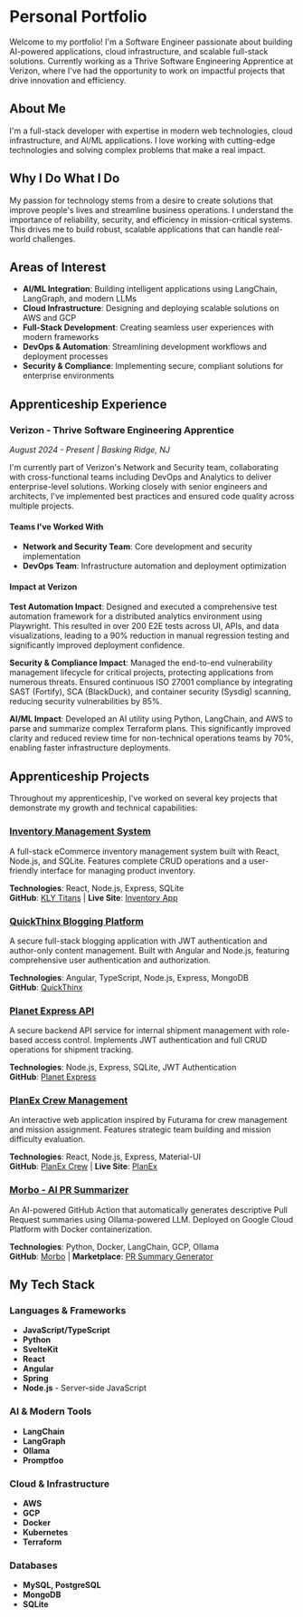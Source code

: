 # Personal Portfolio

Welcome to my portfolio! I'm a Software Engineer passionate about building AI-powered applications, cloud infrastructure, and scalable full-stack solutions. Currently working as a Thrive Software Engineering Apprentice at Verizon, where I've had the opportunity to work on impactful projects that drive innovation and efficiency.

## About Me

I'm a full-stack developer with expertise in modern web technologies, cloud infrastructure, and AI/ML applications. I love working with cutting-edge technologies and solving complex problems that make a real impact.

## Why I Do What I Do

My passion for technology stems from a desire to create solutions that improve people's lives and streamline business operations. I understand the importance of reliability, security, and efficiency in mission-critical systems. This drives me to build robust, scalable applications that can handle real-world challenges.

## Areas of Interest

- **AI/ML Integration**: Building intelligent applications using LangChain, LangGraph, and modern LLMs
- **Cloud Infrastructure**: Designing and deploying scalable solutions on AWS and GCP
- **Full-Stack Development**: Creating seamless user experiences with modern frameworks
- **DevOps & Automation**: Streamlining development workflows and deployment processes
- **Security & Compliance**: Implementing secure, compliant solutions for enterprise environments

## Apprenticeship Experience

### Verizon - Thrive Software Engineering Apprentice

_August 2024 - Present | Basking Ridge, NJ_

I'm currently part of Verizon's Network and Security team, collaborating with cross-functional teams including DevOps and Analytics to deliver enterprise-level solutions. Working closely with senior engineers and architects, I've implemented best practices and ensured code quality across multiple projects.

#### Teams I've Worked With

- **Network and Security Team**: Core development and security implementation
- **DevOps Team**: Infrastructure automation and deployment optimization

#### Impact at Verizon

**Test Automation Impact**: Designed and executed a comprehensive test automation framework for a distributed analytics environment using Playwright. This resulted in over 200 E2E tests across UI, APIs, and data visualizations, leading to a 90% reduction in manual regression testing and significantly improved deployment confidence.

**Security & Compliance Impact**: Managed the end-to-end vulnerability management lifecycle for critical projects, protecting applications from numerous threats. Ensured continuous ISO 27001 compliance by integrating SAST (Fortify), SCA (BlackDuck), and container security (Sysdig) scanning, reducing security vulnerabilities by 85%.

**AI/ML Impact**: Developed an AI utility using Python, LangChain, and AWS to parse and summarize complex Terraform plans. This significantly improved clarity and reduced review time for non-technical operations teams by 70%, enabling faster infrastructure deployments.

## Apprenticeship Projects

Throughout my apprenticeship, I've worked on several key projects that demonstrate my growth and technical capabilities:

### [Inventory Management System](https://inventory-app-kp4e.onrender.com/)

A full-stack eCommerce inventory management system built with React, Node.js, and SQLite. Features complete CRUD operations and a user-friendly interface for managing product inventory.

**Technologies**: React, Node.js, Express, SQLite  
**GitHub**: [KLY Titans](https://github.com/KLY-Titans/inventory-app) | **Live Site**: [Inventory App](https://inventory-app-kp4e.onrender.com/)

### [QuickThinx Blogging Platform](https://github.com/zluigon/quickthinx)

A secure full-stack blogging application with JWT authentication and author-only content management. Built with Angular and Node.js, featuring comprehensive user authentication and authorization.

**Technologies**: Angular, TypeScript, Node.js, Express, MongoDB  
**GitHub**: [QuickThinx](https://github.com/zluigon/quickthinx)

### [Planet Express API](https://github.com/Farnsworth-Enterprises/PlanetExpress)

A secure backend API service for internal shipment management with role-based access control. Implements JWT authentication and full CRUD operations for shipment tracking.

**Technologies**: Node.js, Express, SQLite, JWT Authentication  
**GitHub**: [Planet Express](https://github.com/Farnsworth-Enterprises/PlanetExpress)

### [PlanEx Crew Management](https://planexcrew.netlify.app/)

An interactive web application inspired by Futurama for crew management and mission assignment. Features strategic team building and mission difficulty evaluation.

**Technologies**: React, Node.js, Express, Material-UI  
**GitHub**: [PlanEx Crew](https://github.com/Farnsworth-Enterprises/PlanExCrew) | **Live Site**: [PlanEx](https://planexcrew.netlify.app/)

### [Morbo - AI PR Summarizer](https://github.com/marketplace/actions/pr-summary-generator)

An AI-powered GitHub Action that automatically generates descriptive Pull Request summaries using Ollama-powered LLM. Deployed on Google Cloud Platform with Docker containerization.

**Technologies**: Python, Docker, LangChain, GCP, Ollama  
**GitHub**: [Morbo](https://github.com/Farnsworth-Enterprises/Morbo) | **Marketplace**: [PR Summary Generator](https://github.com/marketplace/actions/pr-summary-generator)

## My Tech Stack

### Languages & Frameworks

- **JavaScript/TypeScript**
- **Python**
- **SvelteKit**
- **React**
- **Angular**
- **Spring**
- **Node.js** - Server-side JavaScript

### AI & Modern Tools

- **LangChain**
- **LangGraph**
- **Ollama**
- **Promptfoo**

### Cloud & Infrastructure

- **AWS**
- **GCP**
- **Docker**
- **Kubernetes**
- **Terraform**

### Databases

- **MySQL, PostgreSQL**
- **MongoDB**
- **SQLite**
